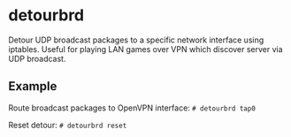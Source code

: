 # detourbrd
Detour UDP broadcast packages to a specific network interface using iptables. Useful for playing LAN games over VPN which discover server via UDP broadcast.

## Example
Route broadcast packages to OpenVPN interface:
```# detourbrd tap0```

Reset detour:
```# detourbrd reset```
